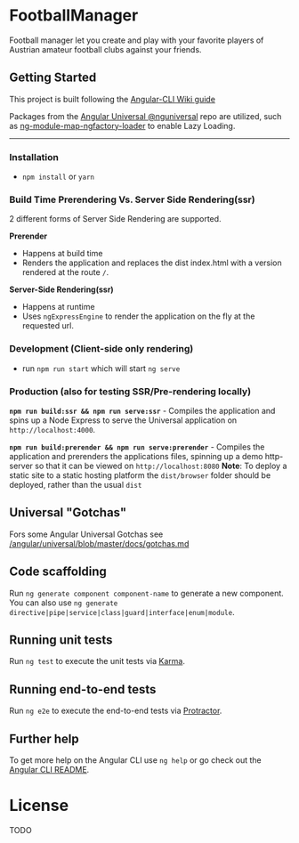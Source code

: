 # FootballManager
Football manager let you create and play with your favorite players of Austrian amateur football clubs against your friends.

## Getting Started

This project is built following the [Angular-CLI Wiki guide](https://github.com/angular/angular-cli/wiki/stories-universal-rendering)

Packages from the [Angular Universal @nguniversal](https://github.com/angular/universal) repo are utilized, such as [ng-module-map-ngfactory-loader](https://github.com/angular/universal/modules/module-map-ngfactory-loader) to enable Lazy Loading.

---

### Installation
* `npm install` or `yarn`

### Build Time Prerendering Vs. Server Side Rendering(ssr)
2 different forms of Server Side Rendering are supported.

**Prerender** 
* Happens at build time
* Renders the application and replaces the dist index.html with a version rendered at the route `/`.

**Server-Side Rendering(ssr)**
* Happens at runtime
* Uses `ngExpressEngine` to render the application on the fly at the requested url.

### Development (Client-side only rendering)
* run `npm run start` which will start `ng serve`

### Production (also for testing SSR/Pre-rendering locally)
**`npm run build:ssr && npm run serve:ssr`** - Compiles the application and spins up a Node Express to serve the Universal application on `http://localhost:4000`.

**`npm run build:prerender && npm run serve:prerender`** - Compiles the application and prerenders the applications files, spinning up a demo http-server so that it can be viewed on `http://localhost:8080`
**Note**: To deploy a static site to a static hosting platform the `dist/browser` folder should be deployed, rather than the usual `dist`

## Universal "Gotchas"
Fors some Angular Universal Gotchas see [/angular/universal/blob/master/docs/gotchas.md](https://github.com/angular/universal/blob/master/docs/gotchas.md)

## Code scaffolding

Run `ng generate component component-name` to generate a new component. You can also use `ng generate directive|pipe|service|class|guard|interface|enum|module`.

## Running unit tests

Run `ng test` to execute the unit tests via [Karma](https://karma-runner.github.io).

## Running end-to-end tests

Run `ng e2e` to execute the end-to-end tests via [Protractor](http://www.protractortest.org/).

## Further help

To get more help on the Angular CLI use `ng help` or go check out the [Angular CLI README](https://github.com/angular/angular-cli/blob/master/README.md).

# License
TODO
